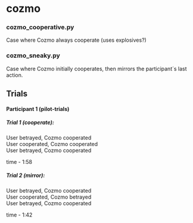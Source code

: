 # cozmo

### cozmo_cooperative.py
Case where Cozmo always cooperate (uses explosives?)

### cozmo_sneaky.py
Case where Cozmo initially cooperates, then mirrors the participant´s last action.



## Trials

#### Participant 1 (pilot-trials)

##### Trial 1 (cooperate):
User betrayed, Cozmo cooperated <br>
User cooperated, Cozmo cooperated <br>
User betrayed, Cozmo cooperated <br>

time - 1:58

##### Trial 2 (mirror):
User betrayed, Cozmo cooperated <br>
User cooperated, Cozmo betrayed <br>
User betrayed, Cozmo cooperated <br>

time - 1:42

